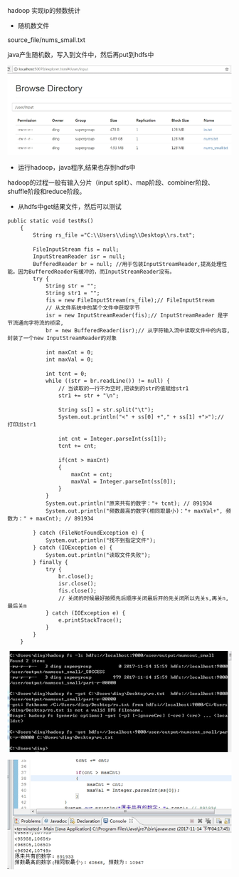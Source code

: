 hadoop 实现ip的频数统计


* 随机数文件

source_file/nums_small.txt

java产生随机数，写入到文件中，然后再put到hdfs中

![](./imgs/d_rs3.jpg)


* 运行hadoop，java程序,结果也存到hdfs中

hadoop的过程一般有输入分片（input split）、map阶段、combiner阶段、shuffle阶段和reduce阶段。



* 从hdfs中get结果文件，然后可以测试

```
public static void testRs()
	{
		String rs_file ="C:\\Users\\ding\\Desktop\\rs.txt"; 
		
		FileInputStream fis = null;
		InputStreamReader isr = null;
		BufferedReader br = null; //用于包装InputStreamReader,提高处理性能。因为BufferedReader有缓冲的，而InputStreamReader没有。
		try {
			String str = "";
			String str1 = "";
			fis = new FileInputStream(rs_file);// FileInputStream
			// 从文件系统中的某个文件中获取字节
			isr = new InputStreamReader(fis);// InputStreamReader 是字节流通向字符流的桥梁,
			br = new BufferedReader(isr);// 从字符输入流中读取文件中的内容,封装了一个new InputStreamReader的对象
			
			int maxCnt = 0;
			int maxVal = 0;
			
			int tcnt = 0;
			while ((str = br.readLine()) != null) {
				// 当读取的一行不为空时,把读到的str的值赋给str1
				str1 += str + "\n";
				
				String ss[] = str.split("\t");
				System.out.println("<" + ss[0] +"," + ss[1] +">");// 打印出str1
				
				int cnt = Integer.parseInt(ss[1]);
				tcnt += cnt;
				
				if(cnt > maxCnt)
				{
					maxCnt = cnt;
					maxVal = Integer.parseInt(ss[0]);
				}
			}
			System.out.println("原来共有的数字："+ tcnt); // 891934
			System.out.println("频数最高的数字(相同取最小)："+ maxVal+", 频数为：" + maxCnt); // 891934
			
	  	} catch (FileNotFoundException e) {
	  		System.out.println("找不到指定文件");
	  	} catch (IOException e) {
	  		System.out.println("读取文件失败");
	  	} finally {
	  		try {
	  			br.close();
			    isr.close();
			    fis.close();
			    // 关闭的时候最好按照先后顺序关闭最后开的先关闭所以先关s,再关n,最后关m
	  		} catch (IOException e) {
	  			e.printStackTrace();
			}
	  	}
	}
```

![](./imgs/d_rs2.jpg)

![](./imgs/d_rs1.jpg)


